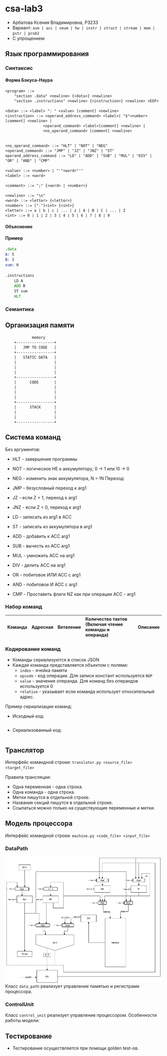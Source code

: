 # csa-lab3
 - Арбатова Ксения Владимировна, P3233
 - Вариант: `asm | acc | neum | hw | instr | struct | stream | mem | pstr | prob2 `
 - С упрощением

## Язык программирования

### Синтаксис

#### Форма Бэкуса-Наура

``` enbf
<program> ::=
    "section .data" <newline> {<data>} <newline>
    "section .instructions" <newline> {<instruction>} <newline> <EOF>
    
<data> ::= <label> ": " <value> [comment] <newline>
<instruction> ::= <operand_address_command> <label>| "$"<number> [comment] <newline> |
                 <operand_command> <label>[comment] <newline> |
                 <no_operand_command> [comment] <newline> 


<no_operand_command> ::= "HLT" | "NOT" | "NEG" 
<operand_command> ::= "JMP" | "JZ" | "JNZ" | "ST" 
operand_address_command ::= "LD" | "ADD" | "SUB" | "MUL" | "DIV" | "OR" | "AND" | "CMP"

<value> ::= <number> | "'"<word>"'" 
<label> ::= <word> 

<comment> ::= ";" {<word> | <number>}

<newline> ::= "\n"
<word> ::= <letter> {<letter>}
<number> ::= ["-"]<int> {<int>}
<letter> ::= a | b | c | ... | z | A | B | C | ... | Z
<int> ::= 0 | 1 | 2 | 3 | 4 | 5 | 6 | 7 | 8 | 9
```

#### Объяснение


#### Пример

```asm
.data
A: 5
B: 3
sum: 0

.instructions
    LD A
    ADD B
    ST sum
    HLT
```

### Семантика


## Организация памяти


```
            memory
    +-----------------+
    |   JMP TO CODE   |
    +-----------------+
    |   STATIC DATA   |
    |                 |
    |                 |
    |                 |
    +-----------------+
    |      CODE       |
    |                 |
    |                 |
    |                 |
    +-----------------+
    |      STACK      |
    |                 |
    |                 |
    +-----------------+

```


## Система команд
Без аргументов:
- HLT - завершение программы
- NOT - логическое НЕ к аккумулятору, 0 -> 1 или !0 -> 0
- NEG - изменить знак аккумулятора, N = !N
Переход:
- JMP <arg1> - безусловный переход к arg1
- JZ <arg1> - если Z = 1, переход к arg1
- JNZ <arg1> - если Z = 0, переход к arg1

- LD <arg1> - записать из arg1 в ACC
- ST <arg1> - записать из аккумулятора в arg1
- ADD <arg1> - добавить к ACC arg1
- SUB <arg1> - вычесть из ACC arg1
- MUL <arg1> - умножить ACC на arg1
- DIV <arg1> - делить ACC на arg1
- OR <arg1> - побитовое ИЛИ ACC с arg1
- AND <arg1> - побитовое И ACC с arg1
- CMP <arg1> - Проставить флаги NZ как при операции ACC - arg1

### Набор команд

| Команда | Адресная | Ветвление | Количество тактов<br/>(Включая чтение команды и операнда) | Описание                                                               |
|:--------|:---------|-----------|:----------------------------------------------------------|:-----------------------------------------------------------------------|

### Кодирование команд

 - Команды сериализуются в список JSON
 - Каждая команда представляется объектом с полями:
    - `index` - ячейка памяти
    - `opcode` - код операции. Для записи констант используется `NOP`
    - `value` - значение операнда. Для команд без операндов используется 0
    - `relative` - указывает если команда использует относительный адрес.

Пример сериализации команд:

 - Исходный код:
```asm

```
 - Сериализованный код:
```json

```

## Транслятор

Интерфейс командной строки: `translator.py <source_file> <target_file>`

Правила трансляции:
 - Одна переменная - одна строка. 
 - Одна команда - одна строка. 
 - Метки пишутся в отдельной строке. 
 - Названия секций пишутся в отдельной строке. 
 - Ссылаться можно только на существующие переменные и метки.


## Модель процессора

Интерфейс командной строки: `machine.py <code_file> <input_file>`

### DataPath

![Alt text](./images/UntitledDiagram.jpg)
Класс `data_path` реализует управление памятью и регистрами процессора.
 
### ControlUnit
Класс `control_unit` реализует управление процессором.
Особенности работы модели:

## Тестирование
 - Тестирование осуществляется при помощи golden test-ов.
 